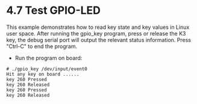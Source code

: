 # 4.7 Test GPIO-LED

This example demonstrates how to read key state and key values in Linux user space. After running the gpio_key program, press or release the K3 key, the debug serial port will output the relevant status information. Press "Ctrl-C" to end the program.

- Run the program on board:

```
# ./gpio_key /dev/input/event0
Hit any key on board ......
key 260 Pressed
key 260 Released
key 260 Pressed
key 260 Released
```

